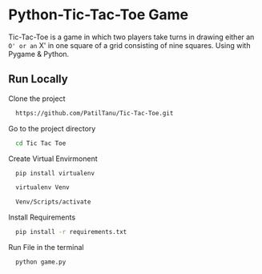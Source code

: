 
# Python-Tic-Tac-Toe Game

Tic-Tac-Toe is a game in which two players take turns in drawing either an ` O' or an ` X' in one square of a grid consisting of nine squares. Using with Pygame & Python.






## Run Locally

Clone the project

```bash
  https://github.com/PatilTanu/Tic-Tac-Toe.git
```

Go to the project directory

```bash
  cd Tic Tac Toe
```

Create Virtual Envirmonent

```bash
  pip install virtualenv   
```

```bash
  virtualenv Venv
```

```bash
  Venv/Scripts/activate 
```

Install Requirements

```bash
  pip install -r requirements.txt
```

Run File in the terminal

```bash
  python game.py
```
